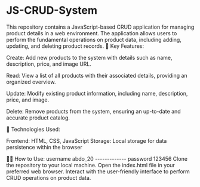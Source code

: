 # JS-CRUD-System
This repository contains a JavaScript-based CRUD application for managing product details in a web environment. The application allows users to perform the fundamental operations on product data, including adding, updating, and deleting product records.
🚀 Key Features:

Create: Add new products to the system with details such as name, description, price, and image URL.

Read: View a list of all products with their associated details, providing an organized overview.

Update: Modify existing product information, including name, description, price, and image.

Delete: Remove products from the system, ensuring an up-to-date and accurate product catalog.

🔧 Technologies Used:

Frontend: HTML, CSS, JavaScript
Storage: Local storage for data persistence within the browser

👨‍💻 How to Use:
username abdo_20 ------------- password 123456
Clone the repository to your local machine.
Open the index.html file in your preferred web browser.
Interact with the user-friendly interface to perform CRUD operations on product data.
